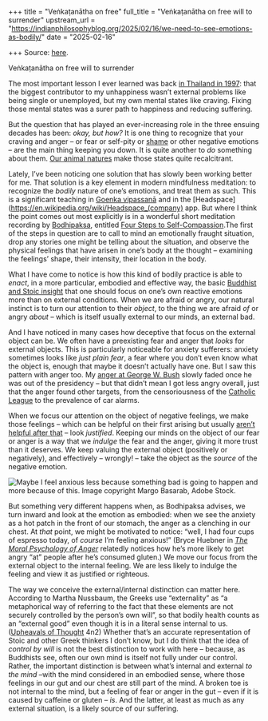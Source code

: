 +++
title = "Veṅkaṭanātha on free"
full_title = "Veṅkaṭanātha on free will to surrender"
upstream_url = "https://indianphilosophyblog.org/2025/02/16/we-need-to-see-emotions-as-bodily/"
date = "2025-02-16"

+++
Source: [here](https://indianphilosophyblog.org/2025/02/16/we-need-to-see-emotions-as-bodily/).

Veṅkaṭanātha on free will to surrender

The most important lesson I ever learned was back [in Thailand in 1997](https://loveofallwisdom.com/blog/2009/07/my-story-finding-buddhism/): that the biggest contributor to my unhappiness wasn’t external problems like being single or unemployed, but my own mental states like craving. Fixing those mental states was a surer path to happiness and reducing suffering.

But the question that has played an ever-increasing role in the three ensuing decades has been: *okay, but how?* It is one thing to recognize that your craving and anger – or fear or self-pity or [shame](https://loveofallwisdom.com/blog/2024/11/the-buddhist-critique-of-shame/) or other negative emotions – are the main thing keeping you down. It is quite another to *do* something about them. [Our animal natures](https://loveofallwisdom.com/blog/2025/02/the-philosopher-takes-the-same-psych-meds-as-his-dog) make those states quite recalcitrant.

Lately, I’ve been noticing one solution that has slowly been working better for me. That solution is a key element in modern mindfulness meditation: to recognize the *bodily* nature of one’s emotions, and treat them as such. This is a significant teaching in [Goenka vipassanā](https://loveofallwisdom.com/blog/2021/03/emotions-are-not-primarily-judgements/) and in the [Headspace](https://en.wikipedia.org/wiki/Headspace_(company) app. But where I think the point comes out most explicitly is in a wonderful short meditation recording by [Bodhipaksa](https://www.bodhipaksa.com/), entitled [Four Steps to Self-Compassion](https://www.wildmind.org/blogs/on-practice/our-latest-meditation-cd-how-to-stop-beating-yourself-up).The first of the steps in question are to call to mind an emotionally fraught situation, drop any stories one might be telling about the situation, and observe the physical feelings that have arisen in one’s body at the thought – examining the feelings’ shape, their intensity, their location in the body.

What I have come to notice is how this kind of bodily practice is able to *enact*, in a more particular, embodied and effective way, the basic [Buddhist and Stoic insight](https://loveofallwisdom.com/blog/2023/02/stoicism-for-boys-mindfulness-for-girls/) that one should focus on one’s own reactive emotions more than on external conditions. When we are afraid or angry, our natural instinct is to turn our attention to their *object*, to the thing we are afraid *of* or angry *about* – which is itself usually external to our minds, an external bad.

And I have noticed in many cases how deceptive that focus on the external object can be. We often have a preexisting fear and anger that *looks* for external objects. This is particularly noticeable for anxiety sufferers: anxiety sometimes looks like *just plain fear*, a fear where you don’t even know what the object is, enough that maybe it doesn’t actually have one. But I saw this pattern with anger too. My [anger at George W. Bush](https://loveofallwisdom.com/blog/2009/12/living-through-the-00s/) slowly faded once he was out of the presidency – but that didn’t mean I got less angry overall, just that the anger found other targets, from the censoriousness of the [Catholic League](https://en.wikipedia.org/wiki/Catholic_League_(U.S.)) to the prevalence of car alarms.

When we focus our attention on the object of negative feelings, we make those feelings – which can be helpful on their first arising but usually [aren’t helpful after that](https://loveofallwisdom.com/blog/2023/07/the-transition-emotions/) – look *justified*. Keeping our minds on the object of our fear or anger is a way that we *indulge* the fear and the anger, giving it more trust than it deserves. We keep valuing the external object (positively or negatively), and effectively – wrongly! – take the object as the *source* of the negative emotion.

<div class="wp-block-image">

![Maybe I feel anxious less because something bad is going to happen and more because of this. Image copyright Margo Basarab, Adobe Stock.](https://loveofallwisdom.com/wp-content/uploads/2025/02/espresso-300x200.jpeg)

</div>

But something very different happens when, as Bodhipaksa advises, we turn inward and look at the emotion as embodied: when we see the anxiety as a hot patch in the front of our stomach, the anger as a clenching in our chest. At *that* point, we might be motivated to notice: “well, I had four cups of espresso today, of *course* I’m feeling anxious!” (Bryce Huebner in [*The Moral Psychology of Anger*](https://rowman.com/ISBN/9781786600769/The-Moral-Psychology-of-Anger) relatedly notices how he’s more likely to get angry “at” people after he’s consumed gluten.) We move our focus from the external object to the internal feeling. We are less likely to indulge the feeling and view it as justified or righteous.

The way we conceive the external/internal distinction can matter here. According to Martha Nussbaum, the Greeks use “externality” as “a metaphorical way of referring to the fact that these elements are not securely controlled by the person’s own will”, so that bodily health counts as an “external good” even though it is in a literal sense internal to us. ([Upheavals of Thought](https://www.cambridge.org/us/universitypress/subjects/philosophy/ethics/upheavals-thought-intelligence-emotions) 4n2) Whether that’s an accurate representation of Stoic and other Greek thinkers I don’t know, but I do think that the idea of *control by will* is not the best distinction to work with here – because, as Buddhists see, often our own mind is itself not fully under our control. Rather, the important distinction is between what’s internal and external *to the mind* –with the mind considered in an embodied sense, where those feelings in our gut and our chest are still part of the mind. A broken toe is not internal to the mind, but a feeling of fear or anger in the gut – even if it is caused by caffeine or gluten – *is*. And the latter, at least as much as any external situation, is a likely source of our suffering.
